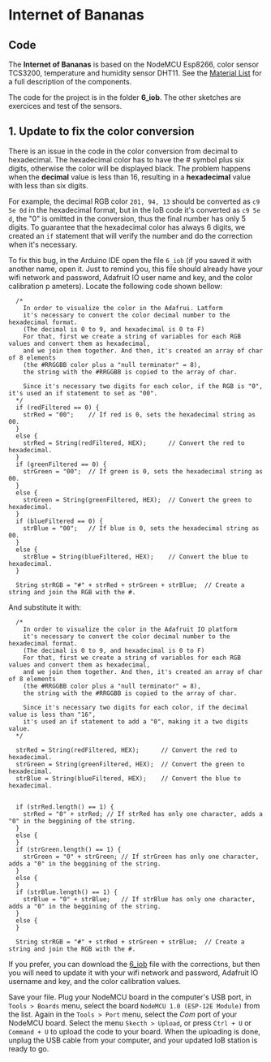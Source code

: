 # Internet of Bananas
## Code

The **Internet of Bananas** is based on the NodeMCU Esp8266, color sensor TCS3200, temperature and humidity sensor DHT11. See the [Material List](https://github.com/Internet-of-Bananas/material-list) for a full description of the components.

The code for the project is in the folder **6_iob**. The other sketches are exercices and test of the sensors.


## 1. Update to fix the color conversion
There is an issue in the code in the color conversion from decimal to hexadecimal. The hexadecimal color has to have the # symbol plus six digits, otherwise the color will be displayed black. The problem happens when the **decimal** value is less than 16, resulting in a **hexadecimal** value with less than six digits. 

For example, the decimal RGB color `201, 94, 13` should be converted as `c9 5e 0d` in the hexadecimal format, but in the IoB code it's converted as `c9 5e d`, the "0" is omitted in the conversion, thus the final number has only 5 digits. To guarantee that the hexadecimal color has always 6 digits, we created an `if` statement that will verify the number and do the correction when it's necessary.

To fix this bug, in the Arduino IDE open the file `6_iob` (if you saved it with another name, open it. Just to remind you, this file should already have your wifi network and password, Adafruit IO user name and key, and the color calibration p ameters). Locate the following code shown bellow:

``` 
  /*
    In order to visualize the color in the Adafrui. Latform
    it's necessary to convert the color decimal number to the hexadecimal format.
    (The decimal is 0 to 9, and hexadecimal is 0 to F)
    For that, first we create a string of variables for each RGB values and convert them as hexadecimal,
    and we join them together. And then, it's created an array of char of 8 elements
    (the #RRGGBB color plus a "null terminator" = 8),
    the string with the #RRGGBB is copied to the array of char.

    Since it's necessary two digits for each color, if the RGB is "0", it's used an if statement to set as "00".
  */
  if (redFiltered == 0) {
    strRed = "00";    // If red is 0, sets the hexadecimal string as 00.
  }
  else {
    strRed = String(redFiltered, HEX);      // Convert the red to hexadecimal.
  }
  if (greenFiltered == 0) {
    strGreen = "00";  // If green is 0, sets the hexadecimal string as 00.
  }
  else {
    strGreen = String(greenFiltered, HEX);  // Convert the green to hexadecimal.
  }
  if (blueFiltered == 0) {
    strBlue = "00";   // If blue is 0, sets the hexadecimal string as 00.
  }
  else {
    strBlue = String(blueFiltered, HEX);    // Convert the blue to hexadecimal.
  }

  String strRGB = "#" + strRed + strGreen + strBlue;  // Create a string and join the RGB with the #.

``` 
And substitute it with:
```
  /*
    In order to visualize the color in the Adafruit IO platform
    it's necessary to convert the color decimal number to the hexadecimal format.
    (The decimal is 0 to 9, and hexadecimal is 0 to F)
    For that, first we create a string of variables for each RGB values and convert them as hexadecimal,
    and we join them together. And then, it's created an array of char of 8 elements
    (the #RRGGBB color plus a "null terminator" = 8),
    the string with the #RRGGBB is copied to the array of char.

    Since it's necessary two digits for each color, if the decimal value is less than "16", 
    it's used an if statement to add a "0", making it a two digits value.
  */

  strRed = String(redFiltered, HEX);      // Convert the red to hexadecimal.
  strGreen = String(greenFiltered, HEX);  // Convert the green to hexadecimal.
  strBlue = String(blueFiltered, HEX);    // Convert the blue to hexadecimal.


  if (strRed.length() == 1) {
    strRed = "0" + strRed; // If strRed has only one character, adds a "0" in the beggining of the string.
  }
  else {
  }
  if (strGreen.length() == 1) {
    strGreen = "0" + strGreen; // If strGreen has only one character, adds a "0" in the beggining of the string.
  }
  else {
  }
  if (strBlue.length() == 1) {
    strBlue = "0" + strBlue;   // If strBlue has only one character, adds a "0" in the beggining of the string.
  }
  else {
  }

  String strRGB = "#" + strRed + strGreen + strBlue;  // Create a string and join the RGB with the #.

```

If you prefer, you can download the [6_iob](https://github.com/Internet-of-Bananas/code) file with the corrections, but then you will need to update it with your wifi network and password, Adafruit IO username and key, and the color calibration values.

Save your file. Plug your NodeMCU board in the computer's USB port, in `Tools > Boards` menu, select the board `NodeMCU 1.0 (ESP-12E Module)` from the list. Again in the `Tools > Port` menu, select the *Com* port of your NodeMCU board. Select the menu `Skecth > Upload`, or press `Ctrl + U` or `Command + U` to upload the code to your board. When the uploading is done, unplug the USB cable from your computer, and your updated IoB station is ready to go.
